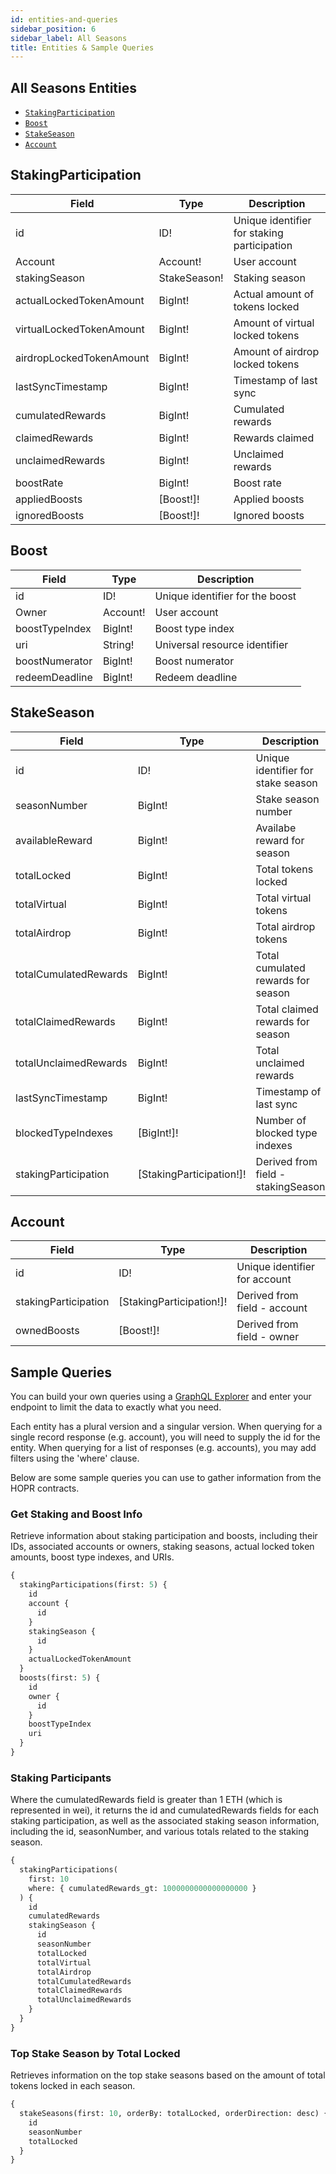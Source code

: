 ```yaml
---
id: entities-and-queries
sidebar_position: 6
sidebar_label: All Seasons
title: Entities & Sample Queries
---
```


## All Seasons Entities

- [`StakingParticipation`](#stakingparticipation)
- [`Boost`](#boost)
- [`StakeSeason`](#stakeseason)
- [`Account`](#account)

## StakingParticipation

| Field                    | Type         | Description                                |
| ------------------------ | ------------ | ------------------------------------------ |
| id                       | ID!          | Unique identifier for staking participation |
| Account                  | Account!     | User account                               |
| stakingSeason            | StakeSeason! | Staking season                             |
| actualLockedTokenAmount  | BigInt!      | Actual amount of tokens locked             |
| virtualLockedTokenAmount | BigInt!      | Amount of virtual locked tokens            |
| airdropLockedTokenAmount | BigInt!      | Amount of airdrop locked tokens            |
| lastSyncTimestamp        | BigInt!      | Timestamp of last sync                     |
| cumulatedRewards         | BigInt!      | Cumulated rewards                          |
| claimedRewards           | BigInt!      | Rewards claimed                            |
| unclaimedRewards         | BigInt!      | Unclaimed rewards                          |
| boostRate                | BigInt!      | Boost rate                                 |
| appliedBoosts            | [Boost!]!    | Applied boosts                             |
| ignoredBoosts            | [Boost!]!    | Ignored boosts                             |

## Boost

| Field          | Type     | Description                     |
| -------------- | -------- | ------------------------------- |
| id             | ID!      | Unique identifier for the boost |
| Owner          | Account! | User account                    |
| boostTypeIndex | BigInt!  | Boost type index                |
| uri            | String!  | Universal resource identifier   |
| boostNumerator | BigInt!  | Boost numerator                 |
| redeemDeadline | BigInt!  | Redeem deadline                 |

## StakeSeason

| Field                 | Type                     | Description                        |
| --------------------- | ------------------------ | ---------------------------------- |
| id                    | ID!                      | Unique identifier for stake season |
| seasonNumber          | BigInt!                  | Stake season number                |
| availableReward       | BigInt!                  | Availabe reward for season         |
| totalLocked           | BigInt!                  | Total tokens locked                |
| totalVirtual          | BigInt!                  | Total virtual tokens               |
| totalAirdrop          | BigInt!                  | Total airdrop tokens               |
| totalCumulatedRewards | BigInt!                  | Total cumulated rewards for season |
| totalClaimedRewards   | BigInt!                  | Total claimed rewards for season   |
| totalUnclaimedRewards | BigInt!                  | Total unclaimed rewards            |
| lastSyncTimestamp     | BigInt!                  | Timestamp of last sync             |
| blockedTypeIndexes    | [BigInt!]!               | Number of blocked type indexes     |
| stakingParticipation  | [StakingParticipation!]! | Derived from field - stakingSeason |

## Account

| Field                | Type                     | Description                   |
| -------------------- | ------------------------ | ----------------------------- |
| id                   | ID!                      | Unique identifier for account |
| stakingParticipation | [StakingParticipation!]! | Derived from field - account  |
| ownedBoosts          | [Boost!]!                | Derived from field - owner    |

## Sample Queries

You can build your own queries using a [GraphQL Explorer](https://graphiql-online.com/graphiql) and enter your endpoint to limit the data to exactly what you need.

Each entity has a plural version and a singular version. When querying for a single record response (e.g. account), you will need to supply the id for the entity. When querying for a list of responses (e.g. accounts), you may add filters using the 'where' clause.

Below are some sample queries you can use to gather information from the HOPR contracts.

### Get Staking and Boost Info

Retrieve information about staking participation and boosts, including their IDs, associated accounts or owners, staking seasons, actual locked token amounts, boost type indexes, and URIs.

```graphql
{
  stakingParticipations(first: 5) {
    id
    account {
      id
    }
    stakingSeason {
      id
    }
    actualLockedTokenAmount
  }
  boosts(first: 5) {
    id
    owner {
      id
    }
    boostTypeIndex
    uri
  }
}
```

### Staking Participants

Where the cumulatedRewards field is greater than 1 ETH (which is represented in wei), it returns the id and cumulatedRewards fields for each staking participation, as well as the associated staking season information, including the id, seasonNumber, and various totals related to the staking season.

```graphql
{
  stakingParticipations(
    first: 10
    where: { cumulatedRewards_gt: 1000000000000000000 }
  ) {
    id
    cumulatedRewards
    stakingSeason {
      id
      seasonNumber
      totalLocked
      totalVirtual
      totalAirdrop
      totalCumulatedRewards
      totalClaimedRewards
      totalUnclaimedRewards
    }
  }
}
```

### Top Stake Season by Total Locked

Retrieves information on the top stake seasons based on the amount of total tokens locked in each season.

```graphql
{
  stakeSeasons(first: 10, orderBy: totalLocked, orderDirection: desc) {
    id
    seasonNumber
    totalLocked
  }
}
```

